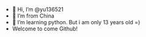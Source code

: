 - 👋 Hi, I’m @yu136521
- 👀 I’m from China
- 🌱 I’m learning python. But i am only 13 years old =)
- Welcome to come Github!

<!---
yu136521/yu136521 is a ✨ special ✨ repository because its `README.md` (this file) appears on your GitHub profile.
You can click the Preview link to take a look at your changes.
--->
